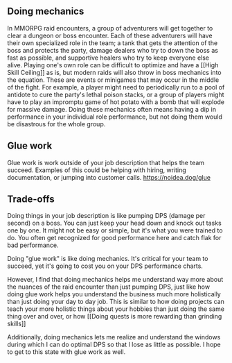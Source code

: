 ## Doing mechanics
In MMORPG raid encounters, a group of adventurers will get together to clear a dungeon or boss encounter. Each of these adventurers will have their own specialized role in the team; a tank that gets the attention of the boss and protects the party, damage dealers who try to down the boss as fast as possible, and supportive healers who try to keep everyone else alive. Playing one's own role can be difficult to optimize and have a [[High Skill Ceiling]] as is, but modern raids will also throw in boss mechanics into the equation. These are events or minigames that may occur in the middle of the fight. For example, a player might need to periodically run to a pool of antidote to cure the party's lethal poison stacks, or a group of players might have to play an impromptu game of hot potato with a bomb that will explode for massive damage. Doing these mechanics often means having a dip in performance in your individual role performance, but not doing them would be disastrous for the whole group.


## Glue work
Glue work is work outside of your job description that helps the team succeed. Examples of this could be helping with hiring, writing documentation, or jumping into customer calls.
https://noidea.dog/glue


## Trade-offs
Doing things in your job description is like pumping DPS (damage per second) on a boss. You can just keep your head down and knock out tasks one by one. It might not be easy or simple, but it's what you were trained to do. You often get recognized for good performance here and catch flak for bad performance.

Doing "glue work" is like doing mechanics. It's critical for your team to succeed, yet it's going to cost you on your DPS performance charts.

However, I find that doing mechanics helps me understand way more about the nuances of the raid encounter than just pumping DPS, just like how doing glue work helps you understand the business much more holistically than just doing your day to day job. This is similar to how doing projects can teach your more holistic things about your hobbies than just doing the same thing over and over, or how [[Doing quests is more rewarding than grinding skills]]

Additionally, doing mechanics lets me realize and understand the windows during which I can do optimal DPS so that I lose as little as possible. I hope to get to this state with glue work as well. 